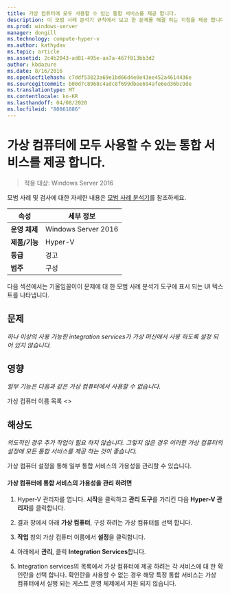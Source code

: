 ```yaml
---
title: 가상 컴퓨터에 모두 사용할 수 있는 통합 서비스를 제공 합니다.
description: 이 모범 사례 분석기 규칙에서 보고 한 문제를 해결 하는 지침을 제공 합니다.
ms.prod: windows-server
manager: dongill
ms.technology: compute-hyper-v
ms.author: kathydav
ms.topic: article
ms.assetid: 2c4b2043-ad81-495e-aa7a-467f813bb3d2
author: kbdazure
ms.date: 8/16/2016
ms.openlocfilehash: c7ddf53823a69e1bd66d4e0e43ee452a4614436e
ms.sourcegitcommit: b00d7c8968c4adc8f699dbee694afe6ed36bc9de
ms.translationtype: MT
ms.contentlocale: ko-KR
ms.lasthandoff: 04/08/2020
ms.locfileid: "80861886"
---
```

# <a name="offer-all-available-integration-services-to-virtual-machines"></a>가상 컴퓨터에 모두 사용할 수 있는 통합 서비스를 제공 합니다.

>적용 대상: Windows Server 2016

모범 사례 및 검사에 대한 자세한 내용은 [모범 사례 분석기](https://go.microsoft.com/fwlink/?LinkId=122786)를 참조하세요.
  
|속성|세부 정보|  
|-|-|  
|**운영 체제**|Windows Server 2016|  
|**제품/기능**|Hyper-V|  
|**등급**|경고|  
|**범주**|구성|  
  
다음 섹션에서는 기울임꼴이이 문제에 대 한 모범 사례 분석기 도구에 표시 되는 UI 텍스트를 나타냅니다.  
  
## <a name="issue"></a>문제  
  
*하나 이상의 사용 가능한 integration services가 가상 머신에서 사용 하도록 설정 되어 있지 않습니다.*  
  
## <a name="impact"></a>영향  
  
*일부 기능은 다음과 같은 가상 컴퓨터에서 사용할 수 없습니다.*  
  
가상 컴퓨터 이름 목록 \<>  
  
## <a name="resolution"></a>해상도  
  
*의도적인 경우 추가 작업이 필요 하지 않습니다. 그렇지 않은 경우 이러한 가상 컴퓨터의 설정에 모든 통합 서비스를 제공 하는 것이 좋습니다.*  
  
가상 컴퓨터 설정을 통해 일부 통합 서비스의 가용성을 관리할 수 있습니다.   
  
#### <a name="to-manage-the-availability-of-integration-services-to-a-virtual-machine"></a>가상 컴퓨터에 통합 서비스의 가용성을 관리 하려면  
  
1.  Hyper-V 관리자를 엽니다. **시작**을 클릭하고 **관리 도구**를 가리킨 다음 **Hyper-V 관리자**를 클릭합니다.  
  
2.  결과 창에서 아래 **가상 컴퓨터**, 구성 하려는 가상 컴퓨터를 선택 합니다.  
  
3.  **작업** 창의 가상 컴퓨터 이름에서 **설정**을 클릭합니다.  
  
4.  아래에서 **관리**, 클릭 **Integration Services**합니다.  
  
5.  Integration services의 목록에서 가상 컴퓨터에 제공 하려는 각 서비스에 대 한 확인란을 선택 합니다. 확인란을 사용할 수 없는 경우 해당 특정 통합 서비스는 가상 컴퓨터에서 실행 되는 게스트 운영 체제에서 지원 되지 않습니다.  
  


